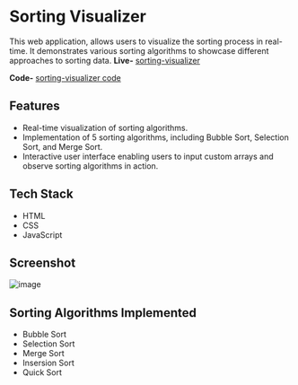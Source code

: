 # Sorting Visualizer

This web application, allows users to visualize the sorting process in real-time. It demonstrates various sorting algorithms to showcase different approaches to sorting data.
**Live-** [sorting-visualizer](https://itsnishant17.github.io/Sorting-Visualizer/) 

**Code-** [sorting-visualizer code](https://github.com/itsnishant17/Sorting-Visualizer)

## Features

- Real-time visualization of sorting algorithms.
- Implementation of 5 sorting algorithms, including Bubble Sort, Selection Sort, and Merge Sort.
- Interactive user interface enabling users to input custom arrays and observe sorting algorithms in action.

## Tech Stack

- HTML
- CSS
- JavaScript

## Screenshot 

![image](https://github.com/itsnishant17/Sorting-Visualizer/assets/72322325/461df4cc-f119-41d9-b50f-dbe1e02ce9c0)


## Sorting Algorithms Implemented

- Bubble Sort
- Selection Sort
- Merge Sort
- Insersion Sort
- Quick Sort


